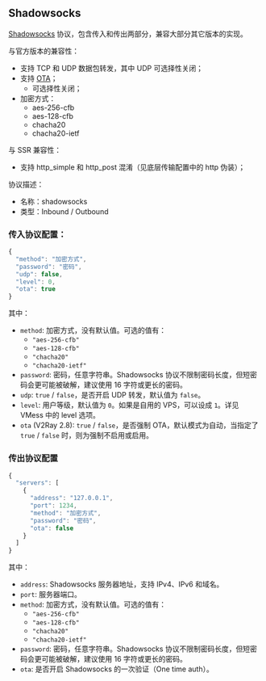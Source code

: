 ## Shadowsocks

[Shadowsocks](https://zh.wikipedia.org/wiki/Shadowsocks) 协议，包含传入和传出两部分，兼容大部分其它版本的实现。

与官方版本的兼容性：

* 支持 TCP 和 UDP 数据包转发，其中 UDP 可选择性关闭；
* 支持 [OTA](https://shadowsocks.org/en/spec/one-time-auth.html)；
  * 可选择性关闭；
* 加密方式：
  * aes-256-cfb
  * aes-128-cfb
  * chacha20
  * chacha20-ietf

与 SSR 兼容性：

* 支持 http\_simple 和 http\_post 混淆（见底层传输配置中的 http 伪装）；

协议描述：

* 名称：shadowsocks
* 类型：Inbound / Outbound

### 传入协议配置：

```javascript
{
  "method": "加密方式",
  "password": "密码",
  "udp": false,
  "level": 0,
  "ota": true
}
```

其中：

* `method`: 加密方式，没有默认值。可选的值有：
  * `"aes-256-cfb"`
  * `"aes-128-cfb"`
  * `"chacha20"`
  * `"chacha20-ietf"`
* `password`: 密码，任意字符串。Shadowsocks 协议不限制密码长度，但短密码会更可能被破解，建议使用 16 字符或更长的密码。
* `udp`: `true` / `false`，是否开启 UDP 转发，默认值为 `false`。
* `level`: 用户等级，默认值为 `0`。如果是自用的 VPS，可以设成 `1`。详见 VMess 中的 level 选项。
* `ota` (V2Ray 2.8): `true` / `false`，是否强制 OTA，默认模式为自动，当指定了 `true` / `false` 时，则为强制不启用或启用。

### 传出协议配置

```javascript
{
  "servers": [
    {
      "address": "127.0.0.1",
      "port": 1234,
      "method": "加密方式",
      "password": "密码",
      "ota": false
    }
  ]
}
```

其中：

* `address`: Shadowsocks 服务器地址，支持 IPv4、IPv6 和域名。
* `port`: 服务器端口。
* `method`: 加密方式，没有默认值。可选的值有：
  * `"aes-256-cfb"`
  * `"aes-128-cfb"`
  * `"chacha20"`
  * `"chacha20-ietf"`
* `password`: 密码，任意字符串。Shadowsocks 协议不限制密码长度，但短密码会更可能被破解，建议使用 16 字符或更长的密码。
* `ota`: 是否开启 Shadowsocks 的一次验证（One time auth）。
